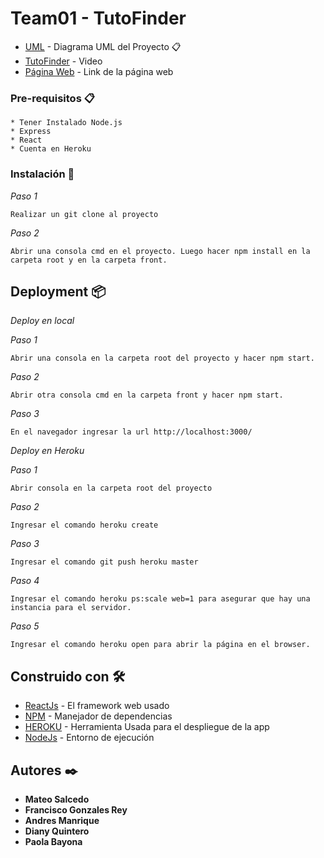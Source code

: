# Team01 - TutoFinder

* [UML](https://www.lucidchart.com/invitations/accept/1dacc98c-f54a-4592-8fd2-a35ceb81e9bf) - Diagrama UML del Proyecto 📋
* [TutoFinder](https://www.youtube.com/watch?v=vEP_bc-UKGo) - Video
* [Página Web](https://tutofinder.herokuapp.com/) - Link de la página web

### Pre-requisitos 📋
```
* Tener Instalado Node.js
* Express
* React
* Cuenta en Heroku
```

### Instalación 🔧
_Paso 1_

```
Realizar un git clone al proyecto
```

_Paso 2_

```
Abrir una consola cmd en el proyecto. Luego hacer npm install en la carpeta root y en la carpeta front.
```

## Deployment 📦
_Deploy en local_

_Paso 1_

```
Abrir una consola en la carpeta root del proyecto y hacer npm start.
```

_Paso 2_

```
Abrir otra consola cmd en la carpeta front y hacer npm start.
```
_Paso 3_

```
En el navegador ingresar la url http://localhost:3000/
```

_Deploy en Heroku_

_Paso 1_

```
Abrir consola en la carpeta root del proyecto
```
_Paso 2_

```
Ingresar el comando heroku create
```
_Paso 3_

```
Ingresar el comando git push heroku master
```
_Paso 4_

```
Ingresar el comando heroku ps:scale web=1 para asegurar que hay una instancia para el servidor.
```
_Paso 5_

```
Ingresar el comando heroku open para abrir la página en el browser.
```

## Construido con 🛠️

* [ReactJs](https://es.reactjs.org/) - El framework web usado
* [NPM](https://www.npmjs.com/) - Manejador de dependencias
* [HEROKU](https://www.heroku.com) - Herramienta Usada para el despliegue de la app
* [NodeJs](https://nodejs.org/es/) - Entorno de ejecución

## Autores ✒️

* **Mateo Salcedo** 
* **Francisco Gonzales Rey** 
* **Andres Manrique** 
* **Diany Quintero**
* **Paola Bayona** 

